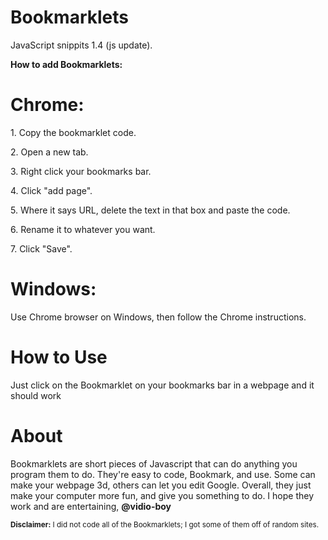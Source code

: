 <html>
  <head><h1>Bookmarklets</h1></head>
  <p>JavaScript snippits 1.4 (js update).</p>

<b>How to add Bookmarklets:</b>

  <h1>Chrome:</h1>

<p>1. Copy the bookmarklet code.</p>
<p>2. Open a new tab.</p>
<p>3. Right click your bookmarks bar.</p>
<p>4. Click "add page".</p>
<p>5. Where it says URL, delete the text in that box and paste the code.</p>
<p>6. Rename it to whatever you want.</p>
<p>7. Click "Save".</p>

  <h1>Windows:</h1>

<p>Use Chrome browser on Windows, then follow the Chrome instructions.</p>

  <h1>How to Use</h1>
  
<p>Just click on the Bookmarklet on your bookmarks bar in a webpage and it should work</p>

 <h1>About</h1>
  
<p>Bookmarklets are short pieces of Javascript that can do anything you program them to do. They're easy to code, Bookmark, and use. Some can make your webpage 3d, others can let you edit Google. Overall, they just make your computer more fun, and give you something to do. I hope they work and are entertaining, 
<b>@vidio-boy</b></p>

<p><footer><small> <b>Disclaimer:</b> I did not code all of the Bookmarklets; I got some of them off of random sites.</small><footer></p>
</html>
